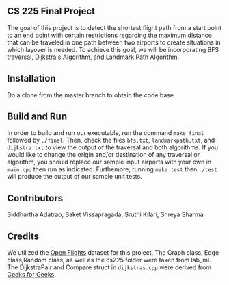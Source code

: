 ## CS 225 Final Project 
The goal of this project is to detect the shortest flight path from a start point to an end point with certain restrictions regarding the maximum distance that can be traveled in one path between two airports to create situations in which layover is needed. To achieve this goal, we will be incorporating BFS traversal, Dijkstra's Algorithm, and Landmark Path Algorithm.  

## Installation
Do a clone from the master branch to obtain the code base.

## Build and Run
In order to build and run our executable, run the command `make final` followed by `./final`. Then, check the files `bfs.txt`, `landmarkpath.txt`, and `dijkstra.txt` to view the output of the traversal and both algorithms. If you would like to change the origin and/or destination of any traversal or algorithm, you should replace our sample input airports with your own in `main.cpp` then run as indicated. Furthemore, running `make test` then `./test` will produce the output of our sample unit tests. 

## Contributors
Siddhartha Adatrao, Saket Vissapragada, Sruthi Kilari, Shreya Sharma

## Credits
We utilized the [Open Flights](https://openflights.org/data.html) dataset for this project. The Graph class, Edge class,Random class, as well as the cs225 folder were taken from lab_ml.
The DijkstraPair and Compare struct in `dijkstras.cpp` were derived from [Geeks for Geeks](https://www.geeksforgeeks.org/stl-priority-queue-for-structure-or-class/).
